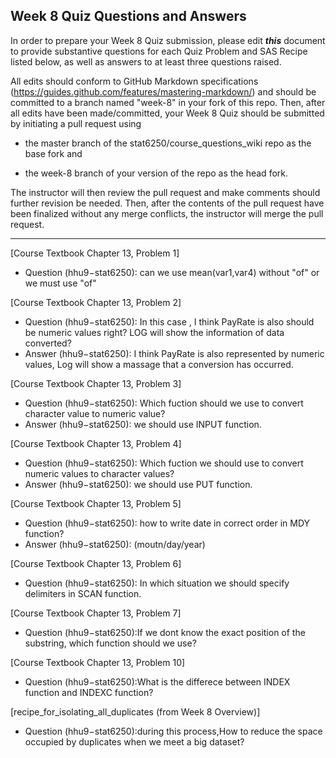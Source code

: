 ## Week 8 Quiz Questions and Answers

In order to prepare your Week 8 Quiz submission, please edit ***this*** document to provide substantive questions for each Quiz Problem and SAS Recipe listed below, as well as answers to at least three questions raised.

All edits should conform to GitHub Markdown specifications (https://guides.github.com/features/mastering-markdown/) and should be committed to a branch named "week-8" in your fork of this repo. Then, after all edits have been made/committed, your Week 8 Quiz should be submitted by initiating a pull request using

- the master branch of the stat6250/course_questions_wiki repo as the base fork and

- the week-8 branch of your version of the repo as the head fork.

The instructor will then review the pull request and make comments should further revision be needed. Then, after the contents of the pull request have been finalized without any merge conflicts, the instructor will merge the pull request.

********************************************************************************



[Course Textbook Chapter 13, Problem 1]
- Question (hhu9−stat6250): can we use mean(var1,var4) without "of" or we must use "of"


[Course Textbook Chapter 13, Problem 2]
- Question (hhu9−stat6250): In this case , I think PayRate is also should be numeric values right? LOG will show the information of data converted? 
- Answer (hhu9−stat6250): I think PayRate is also represented by numeric values, Log will show a massage that a 
conversion has occurred.

[Course Textbook Chapter 13, Problem 3]
- Question (hhu9−stat6250): Which fuction should we use to convert character value to numeric value?
- Answer (hhu9−stat6250): we should use INPUT function.

[Course Textbook Chapter 13, Problem 4]
- Question (hhu9−stat6250): Which fuction we should use to convert numeric values to character values?
- Answer (hhu9−stat6250): we should use PUT function.

[Course Textbook Chapter 13, Problem 5]
- Question (hhu9−stat6250): how to write date in correct order in MDY function?
- Answer (hhu9−stat6250):  (moutn/day/year)

[Course Textbook Chapter 13, Problem 6]
- Question (hhu9−stat6250): In which situation we should specify delimiters in SCAN function.


[Course Textbook Chapter 13, Problem 7]
- Question (hhu9−stat6250):If we dont know the exact position of the substring, which function should we use?


[Course Textbook Chapter 13, Problem 10]
- Question (hhu9−stat6250):What is the differece between INDEX function and INDEXC function?


[recipe_for_isolating_all_duplicates (from Week 8 Overview)]
- Question (hhu9−stat6250):during this process,How to reduce the space occupied by duplicates when we meet a big 
  dataset?







